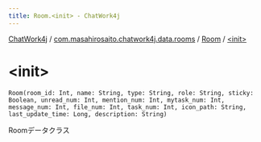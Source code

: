 ```yaml
---
title: Room.<init> - ChatWork4j
---
```


[ChatWork4j](../../index.md) / [com.masahirosaito.chatwork4j.data.rooms](../index.md) / [Room](index.md) / [&lt;init&gt;](.)

# &lt;init&gt;

`Room(room_id: Int, name: String, type: String, role: String, sticky: Boolean, unread_num: Int, mention_num: Int, mytask_num: Int, message_num: Int, file_num: Int, task_num: Int, icon_path: String, last_update_time: Long, description: String)`

Roomデータクラス

